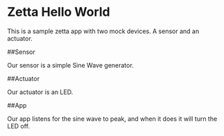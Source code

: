 # Zetta Hello World

This is a sample zetta app with two mock devices. A sensor and an actuator.

##Sensor

Our sensor is a simple Sine Wave generator.

##Actuator

Our actuator is an LED.

##App

Our app listens for the sine wave to peak, and when it does it will turn the LED off.

